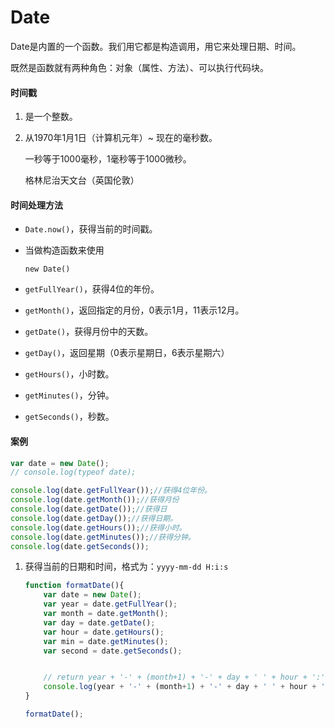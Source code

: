 # Date

Date是内置的一个函数。我们用它都是构造调用，用它来处理日期、时间。

既然是函数就有两种角色：对象（属性、方法）、可以执行代码块。

#### 时间戳

1. 是一个整数。

2. 从1970年1月1日（计算机元年）~ 现在的毫秒数。

   一秒等于1000毫秒，1毫秒等于1000微秒。

   格林尼治天文台（英国伦敦）

#### 时间处理方法

* `Date.now()`，获得当前的时间戳。

* 当做构造函数来使用

  `new Date()`

* `getFullYear()`，获得4位的年份。

* `getMonth()`，返回指定的月份，0表示1月，11表示12月。

* `getDate()`，获得月份中的天数。

* `getDay()`，返回星期（0表示星期日，6表示星期六）

* `getHours()`，小时数。

* `getMinutes()`，分钟。

* `getSeconds()`，秒数。

#### 案例

```js
var date = new Date();
// console.log(typeof date);

console.log(date.getFullYear());//获得4位年份。
console.log(date.getMonth());//获得月份
console.log(date.getDate());//获得日
console.log(date.getDay());//获得日期。
console.log(date.getHours());//获得小时。
console.log(date.getMinutes());//获得分钟。
console.log(date.getSeconds());
```



1. 获得当前的日期和时间，格式为：`yyyy-mm-dd H:i:s`

   ```js
   function formatDate(){
       var date = new Date();
       var year = date.getFullYear();
       var month = date.getMonth();
       var day = date.getDate();
       var hour = date.getHours();
       var min = date.getMinutes();
       var second = date.getSeconds();
   
   
       // return year + '-' + (month+1) + '-' + day + ' ' + hour + ':' + min + ':' + second;
       console.log(year + '-' + (month+1) + '-' + day + ' ' + hour + ':' + min + ':' + second);
   }
   
   formatDate();
   ```
   
   